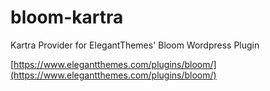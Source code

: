 # bloom-kartra
Kartra Provider for ElegantThemes' Bloom Wordpress Plugin

[https://www.elegantthemes.com/plugins/bloom/](https://www.elegantthemes.com/plugins/bloom/)

